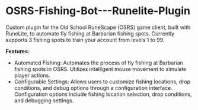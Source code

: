 # OSRS-Fishing-Bot---Runelite-Plugin
 Custom plugin for the Old School RuneScape (OSRS) game client, built with RuneLite, to automate fly fishing at Barbarian fishing spots. Currently supports 3 fishing spots to train your account from levels 1 to 99.

**Features:**
+ Automated Fishing: Automates the process of fly fishing at Barbarian fishing spots in OSRS.
Utilizes intelligent mouse movement to simulate player actions.
+ Configurable Settings: Allows users to customize fishing locations, drop conditions, and debug options through a configuration interface.
Configuration options include fishing location selection, drop conditions, and debugging settings.
